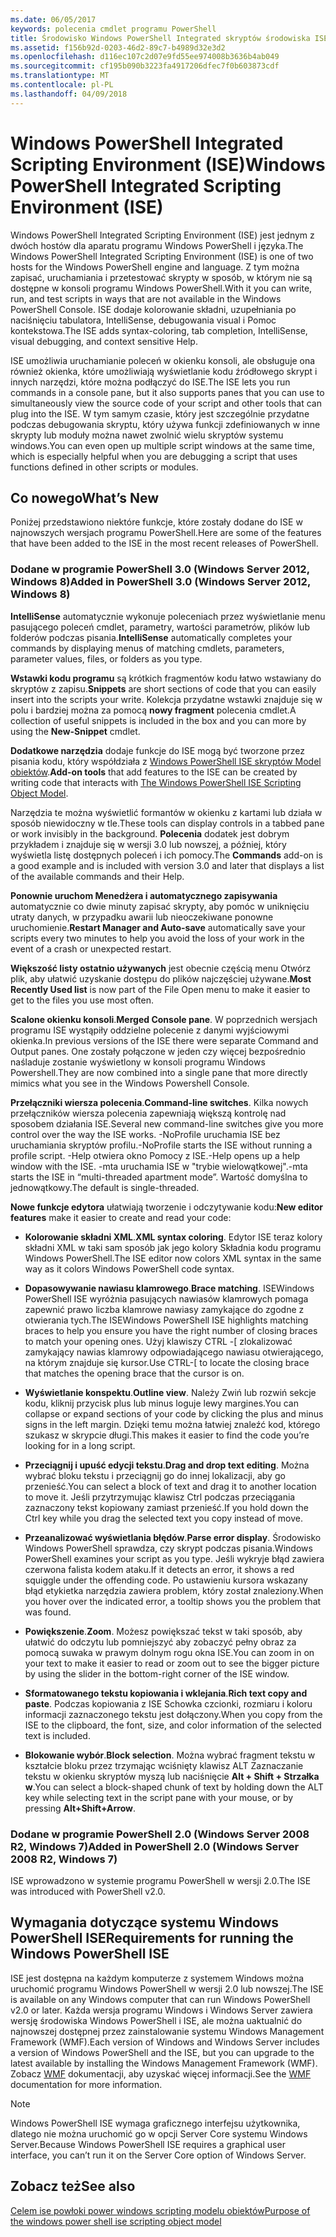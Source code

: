 ```yaml
---
ms.date: 06/05/2017
keywords: polecenia cmdlet programu PowerShell
title: Środowisko Windows PowerShell Integrated skryptów środowiska ISE
ms.assetid: f156b92d-0203-46d2-89c7-b4989d32e3d2
ms.openlocfilehash: d116ec107c2d07e9fd55ee974008b3636b4ab049
ms.sourcegitcommit: cf195b090b3223fa4917206dfec7f0b603873cdf
ms.translationtype: MT
ms.contentlocale: pl-PL
ms.lasthandoff: 04/09/2018
---
```

# <a name="windows-powershell-integrated-scripting-environment-ise"></a><span data-ttu-id="941bb-103">Windows PowerShell Integrated Scripting Environment (ISE)</span><span class="sxs-lookup"><span data-stu-id="941bb-103">Windows PowerShell Integrated Scripting Environment (ISE)</span></span>

<span data-ttu-id="941bb-104">Windows PowerShell Integrated Scripting Environment (ISE) jest jednym z dwóch hostów dla aparatu programu Windows PowerShell i języka.</span><span class="sxs-lookup"><span data-stu-id="941bb-104">The Windows PowerShell Integrated Scripting Environment (ISE) is one of two hosts for the Windows PowerShell engine and language.</span></span> <span data-ttu-id="941bb-105">Z tym można zapisać, uruchamiania i przetestować skrypty w sposób, w którym nie są dostępne w konsoli programu Windows PowerShell.</span><span class="sxs-lookup"><span data-stu-id="941bb-105">With it you can write, run, and test scripts in ways that are not available in the Windows PowerShell Console.</span></span> <span data-ttu-id="941bb-106">ISE dodaje kolorowanie składni, uzupełniania po naciśnięciu tabulatora, IntelliSense, debugowania visual i Pomoc kontekstowa.</span><span class="sxs-lookup"><span data-stu-id="941bb-106">The ISE adds syntax-coloring, tab completion, IntelliSense, visual debugging, and context sensitive Help.</span></span>

<span data-ttu-id="941bb-107">ISE umożliwia uruchamianie poleceń w okienku konsoli, ale obsługuje ona również okienka, które umożliwiają wyświetlanie kodu źródłowego skrypt i innych narzędzi, które można podłączyć do ISE.</span><span class="sxs-lookup"><span data-stu-id="941bb-107">The ISE lets you run commands in a console pane, but it also supports panes that you can use to simultaneously view the source code of your script and other tools that can plug into the ISE.</span></span> <span data-ttu-id="941bb-108">W tym samym czasie, który jest szczególnie przydatne podczas debugowania skryptu, który używa funkcji zdefiniowanych w inne skrypty lub moduły można nawet zwolnić wielu skryptów systemu windows.</span><span class="sxs-lookup"><span data-stu-id="941bb-108">You can even open up multiple script windows at the same time, which is especially helpful when you are debugging a script that uses functions defined in other scripts or modules.</span></span>

## <a name="whats-new"></a><span data-ttu-id="941bb-109">Co nowego</span><span class="sxs-lookup"><span data-stu-id="941bb-109">What’s New</span></span>

<span data-ttu-id="941bb-110">Poniżej przedstawiono niektóre funkcje, które zostały dodane do ISE w najnowszych wersjach programu PowerShell.</span><span class="sxs-lookup"><span data-stu-id="941bb-110">Here are some of the features that have been added to the ISE in the most recent releases of PowerShell.</span></span>

### <a name="added-in-powershell-30-windows-server-2012-windows-8"></a><span data-ttu-id="941bb-111">Dodane w programie PowerShell 3.0 (Windows Server 2012, Windows 8)</span><span class="sxs-lookup"><span data-stu-id="941bb-111">Added in PowerShell 3.0 (Windows Server 2012, Windows 8)</span></span>

<span data-ttu-id="941bb-112">**IntelliSense** automatycznie wykonuje poleceniach przez wyświetlanie menu pasującego poleceń cmdlet, parametry, wartości parametrów, plików lub folderów podczas pisania.</span><span class="sxs-lookup"><span data-stu-id="941bb-112">**IntelliSense** automatically completes your commands by displaying menus of matching cmdlets, parameters, parameter values, files, or folders as you type.</span></span>

<span data-ttu-id="941bb-113">**Wstawki kodu programu** są krótkich fragmentów kodu łatwo wstawiany do skryptów z zapisu.</span><span class="sxs-lookup"><span data-stu-id="941bb-113">**Snippets** are short sections of code that you can easily insert into the scripts your write.</span></span> <span data-ttu-id="941bb-114">Kolekcja przydatne wstawki znajduje się w polu i bardziej można za pomocą **nowy fragment** polecenia cmdlet.</span><span class="sxs-lookup"><span data-stu-id="941bb-114">A collection of useful snippets is included in the box and you can more by using the **New-Snippet** cmdlet.</span></span>

<span data-ttu-id="941bb-115">**Dodatkowe narzędzia** dodaje funkcje do ISE mogą być tworzone przez pisania kodu, który współdziała z [Windows PowerShell ISE skryptów Model obiektów](../../core-powershell/ise/The-ISE-Object-Model-Hierarchy.md).</span><span class="sxs-lookup"><span data-stu-id="941bb-115">**Add-on tools** that add features to the ISE can be created by writing code that interacts with [The Windows PowerShell ISE Scripting Object Model](../../core-powershell/ise/The-ISE-Object-Model-Hierarchy.md).</span></span>

<span data-ttu-id="941bb-116">Narzędzia te można wyświetlić formantów w okienku z kartami lub działa w sposób niewidoczny w tle.</span><span class="sxs-lookup"><span data-stu-id="941bb-116">These tools can display controls in a tabbed pane or work invisibly in the background.</span></span> <span data-ttu-id="941bb-117">**Polecenia** dodatek jest dobrym przykładem i znajduje się w wersji 3.0 lub nowszej, a później, który wyświetla listę dostępnych poleceń i ich pomocy.</span><span class="sxs-lookup"><span data-stu-id="941bb-117">The **Commands** add-on is a good example and is included with version 3.0 and later that displays a list of the available commands and their Help.</span></span>

<span data-ttu-id="941bb-118">**Ponownie uruchom Menedżera i automatycznego zapisywania** automatycznie co dwie minuty zapisać skrypty, aby pomóc w uniknięciu utraty danych, w przypadku awarii lub nieoczekiwane ponowne uruchomienie.</span><span class="sxs-lookup"><span data-stu-id="941bb-118">**Restart Manager and Auto-save** automatically save your scripts every two minutes to help you avoid the loss of your work in the event of a crash or unexpected restart.</span></span>

<span data-ttu-id="941bb-119">**Większość listy ostatnio używanych** jest obecnie częścią menu Otwórz plik, aby ułatwić uzyskanie dostępu do plików najczęściej używane.</span><span class="sxs-lookup"><span data-stu-id="941bb-119">**Most Recently Used list** is now part of the File Open menu to make it easier to get to the files you use most often.</span></span>

<span data-ttu-id="941bb-120">**Scalone okienku konsoli**.</span><span class="sxs-lookup"><span data-stu-id="941bb-120">**Merged Console pane**.</span></span> <span data-ttu-id="941bb-121">W poprzednich wersjach programu ISE wystąpiły oddzielne polecenie z danymi wyjściowymi okienka.</span><span class="sxs-lookup"><span data-stu-id="941bb-121">In previous versions of the ISE there were separate Command and Output panes.</span></span> <span data-ttu-id="941bb-122">One zostały połączone w jeden czy więcej bezpośrednio naśladuje zostanie wyświetlony w konsoli programu Windows Powershell.</span><span class="sxs-lookup"><span data-stu-id="941bb-122">They are now combined into a single pane that more directly mimics what you see in the Windows Powershell Console.</span></span>

<span data-ttu-id="941bb-123">**Przełączniki wiersza polecenia**.</span><span class="sxs-lookup"><span data-stu-id="941bb-123">**Command-line switches**.</span></span> <span data-ttu-id="941bb-124">Kilka nowych przełączników wiersza polecenia zapewniają większą kontrolę nad sposobem działania ISE.</span><span class="sxs-lookup"><span data-stu-id="941bb-124">Several new command-line switches give you more control over the way the ISE works.</span></span> <span data-ttu-id="941bb-125">-NoProfile uruchamia ISE bez uruchamiania skryptów profilu.</span><span class="sxs-lookup"><span data-stu-id="941bb-125">-NoProfile starts the ISE without running a profile script.</span></span> <span data-ttu-id="941bb-126">-Help otwiera okno Pomocy z ISE.</span><span class="sxs-lookup"><span data-stu-id="941bb-126">-Help opens up a help window with the ISE.</span></span> <span data-ttu-id="941bb-127">-mta uruchamia ISE w "trybie wielowątkowej".</span><span class="sxs-lookup"><span data-stu-id="941bb-127">-mta starts the ISE in “multi-threaded apartment mode”.</span></span> <span data-ttu-id="941bb-128">Wartość domyślna to jednowątkowy.</span><span class="sxs-lookup"><span data-stu-id="941bb-128">The default is single-threaded.</span></span>

<span data-ttu-id="941bb-129">**Nowe funkcje edytora** ułatwiają tworzenie i odczytywanie kodu:</span><span class="sxs-lookup"><span data-stu-id="941bb-129">**New editor features** make it easier to create and read your code:</span></span>

- <span data-ttu-id="941bb-130">**Kolorowanie składni XML**.</span><span class="sxs-lookup"><span data-stu-id="941bb-130">**XML syntax coloring**.</span></span> <span data-ttu-id="941bb-131">Edytor ISE teraz kolory składni XML w taki sam sposób jak jego kolory Składnia kodu programu Windows PowerShell.</span><span class="sxs-lookup"><span data-stu-id="941bb-131">The ISE editor now colors XML syntax in the same way as it colors Windows PowerShell code syntax.</span></span>

- <span data-ttu-id="941bb-132">**Dopasowywanie nawiasu klamrowego**.</span><span class="sxs-lookup"><span data-stu-id="941bb-132">**Brace matching**.</span></span> <span data-ttu-id="941bb-133">ISEWindows PowerShell ISE wyróżnia pasujących nawiasów klamrowych pomaga zapewnić prawo liczba klamrowe nawiasy zamykające do zgodne z otwierania tych.</span><span class="sxs-lookup"><span data-stu-id="941bb-133">The ISEWindows PowerShell ISE highlights matching braces to help you ensure you have the right number of closing braces to match your opening ones.</span></span> <span data-ttu-id="941bb-134">Użyj klawiszy CTRL -\[ zlokalizować zamykający nawias klamrowy odpowiadającego nawiasu otwierającego, na którym znajduje się kursor.</span><span class="sxs-lookup"><span data-stu-id="941bb-134">Use CTRL-\[ to locate the closing brace that matches the opening brace that the cursor is on.</span></span>

- <span data-ttu-id="941bb-135">**Wyświetlanie konspektu**.</span><span class="sxs-lookup"><span data-stu-id="941bb-135">**Outline view**.</span></span> <span data-ttu-id="941bb-136">Należy Zwiń lub rozwiń sekcje kodu, kliknij przycisk plus lub minus loguje lewy margines.</span><span class="sxs-lookup"><span data-stu-id="941bb-136">You can collapse or expand sections of your code by clicking the plus and minus signs in the left margin.</span></span> <span data-ttu-id="941bb-137">Dzięki temu można łatwiej znaleźć kod, którego szukasz w skrypcie długi.</span><span class="sxs-lookup"><span data-stu-id="941bb-137">This makes it easier to find the code you’re looking for in a long script.</span></span>

- <span data-ttu-id="941bb-138">**Przeciągnij i upuść edycji tekstu**.</span><span class="sxs-lookup"><span data-stu-id="941bb-138">**Drag and drop text editing**.</span></span> <span data-ttu-id="941bb-139">Można wybrać bloku tekstu i przeciągnij go do innej lokalizacji, aby go przenieść.</span><span class="sxs-lookup"><span data-stu-id="941bb-139">You can select a block of text and drag it to another location to move it.</span></span> <span data-ttu-id="941bb-140">Jeśli przytrzymując klawisz Ctrl podczas przeciągania zaznaczony tekst kopiowany zamiast przenieść.</span><span class="sxs-lookup"><span data-stu-id="941bb-140">If you hold down the Ctrl key while you drag the selected text you copy instead of move.</span></span>

- <span data-ttu-id="941bb-141">**Przeanalizować wyświetlania błędów**.</span><span class="sxs-lookup"><span data-stu-id="941bb-141">**Parse error display**.</span></span> <span data-ttu-id="941bb-142">Środowisko Windows PowerShell sprawdza, czy skrypt podczas pisania.</span><span class="sxs-lookup"><span data-stu-id="941bb-142">Windows PowerShell examines your script as you type.</span></span> <span data-ttu-id="941bb-143">Jeśli wykryje błąd zawiera czerwona falista kodem ataku.</span><span class="sxs-lookup"><span data-stu-id="941bb-143">If it detects an error, it shows a red squiggle under the offending code.</span></span> <span data-ttu-id="941bb-144">Po ustawieniu kursora wskazany błąd etykietka narzędzia zawiera problem, który został znaleziony.</span><span class="sxs-lookup"><span data-stu-id="941bb-144">When you hover over the indicated error, a tooltip shows you the problem that was found.</span></span>

- <span data-ttu-id="941bb-145">**Powiększenie**.</span><span class="sxs-lookup"><span data-stu-id="941bb-145">**Zoom**.</span></span> <span data-ttu-id="941bb-146">Możesz powiększać tekst w taki sposób, aby ułatwić do odczytu lub pomniejszyć aby zobaczyć pełny obraz za pomocą suwaka w prawym dolnym rogu okna ISE.</span><span class="sxs-lookup"><span data-stu-id="941bb-146">You can zoom in on your text to make it easier to read or zoom out to see the bigger picture by using the slider in the bottom-right corner of the ISE window.</span></span>

- <span data-ttu-id="941bb-147">**Sformatowanego tekstu kopiowania i wklejania**.</span><span class="sxs-lookup"><span data-stu-id="941bb-147">**Rich text copy and paste**.</span></span> <span data-ttu-id="941bb-148">Podczas kopiowania z ISE Schowka czcionki, rozmiaru i koloru informacji zaznaczonego tekstu jest dołączony.</span><span class="sxs-lookup"><span data-stu-id="941bb-148">When you copy from the ISE to the clipboard, the font, size, and color information of the selected text is included.</span></span>

- <span data-ttu-id="941bb-149">**Blokowanie wybór**.</span><span class="sxs-lookup"><span data-stu-id="941bb-149">**Block selection**.</span></span> <span data-ttu-id="941bb-150">Można wybrać fragment tekstu w kształcie bloku przez trzymając wciśnięty klawisz ALT Zaznaczanie tekstu w okienku skryptów myszą lub naciśnięcie **Alt + Shift + Strzałka w**.</span><span class="sxs-lookup"><span data-stu-id="941bb-150">You can select a block-shaped chunk of text by holding down the ALT key while selecting text in the script pane with your mouse, or by pressing **Alt+Shift+Arrow**.</span></span>

### <a name="added-in-powershell-20-windows-server-2008-r2-windows-7"></a><span data-ttu-id="941bb-151">Dodane w programie PowerShell 2.0 (Windows Server 2008 R2, Windows 7)</span><span class="sxs-lookup"><span data-stu-id="941bb-151">Added in PowerShell 2.0 (Windows Server 2008 R2, Windows 7)</span></span>

<span data-ttu-id="941bb-152">ISE wprowadzono w systemie programu PowerShell w wersji 2.0.</span><span class="sxs-lookup"><span data-stu-id="941bb-152">The ISE was introduced with PowerShell v2.0.</span></span>

## <a name="requirements-for-running-the-windows-powershell-ise"></a><span data-ttu-id="941bb-153">Wymagania dotyczące systemu Windows PowerShell ISE</span><span class="sxs-lookup"><span data-stu-id="941bb-153">Requirements for running the Windows PowerShell ISE</span></span>

<span data-ttu-id="941bb-154">ISE jest dostępna na każdym komputerze z systemem Windows można uruchomić programu Windows PowerShell w wersji 2.0 lub nowszej.</span><span class="sxs-lookup"><span data-stu-id="941bb-154">The ISE is available on any Windows computer that can run Windows PowerShell v2.0 or later.</span></span> <span data-ttu-id="941bb-155">Każda wersja programu Windows i Windows Server zawiera wersję środowiska Windows PowerShell i ISE, ale można uaktualnić do najnowszej dostępnej przez zainstalowanie systemu Windows Management Framework (WMF).</span><span class="sxs-lookup"><span data-stu-id="941bb-155">Each version of Windows and Windows Server includes a version of Windows PowerShell and the ISE, but you can upgrade to the latest available by installing the Windows Management Framework (WMF).</span></span> <span data-ttu-id="941bb-156">Zobacz [WMF](/powershell/wmf/readme) dokumentacji, aby uzyskać więcej informacji.</span><span class="sxs-lookup"><span data-stu-id="941bb-156">See the [WMF](/powershell/wmf/readme) documentation for more information.</span></span>

> [!NOTE]
> <span data-ttu-id="941bb-157">Windows PowerShell ISE wymaga graficznego interfejsu użytkownika, dlatego nie można uruchomić go w opcji Server Core systemu Windows Server.</span><span class="sxs-lookup"><span data-stu-id="941bb-157">Because Windows PowerShell ISE requires a graphical user interface, you can’t run it on the Server Core option of Windows Server.</span></span>

## <a name="see-also"></a><span data-ttu-id="941bb-158">Zobacz też</span><span class="sxs-lookup"><span data-stu-id="941bb-158">See also</span></span>

[<span data-ttu-id="941bb-159">Celem ise powłoki power windows scripting modelu obiektów</span><span class="sxs-lookup"><span data-stu-id="941bb-159">Purpose of the windows power shell ise scripting object model</span></span>](../../core-powershell/ise/Purpose-of-the-Windows-PowerShell-ISE-Scripting-Object-Model.md)